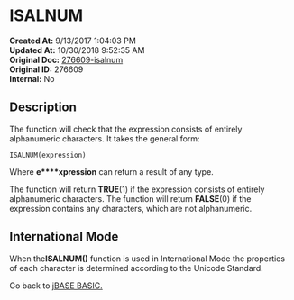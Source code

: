 # ISALNUM

**Created At:** 9/13/2017 1:04:03 PM  
**Updated At:** 10/30/2018 9:52:35 AM  
**Original Doc:** [276609-isalnum](https://docs.jbase.com/36868-jbase-basic/276609-isalnum)  
**Original ID:** 276609  
**Internal:** No  


## Description

The function will check that the expression consists of entirely alphanumeric characters. It takes the general form:

```
ISALNUM(expression)
```

Where **e****xpression** can return a result of any type.

The function will return **TRUE**(1) if the expression consists of entirely alphanumeric characters. The function will return **FALSE**(0) if the expression contains any characters, which are not alphanumeric.



## International Mode

When the**ISALNUM()** function is used in International Mode the properties of each character is determined according to the Unicode Standard.



Go back to [jBASE BASIC.](./../jbase-basic-programmers-reference-guide)
